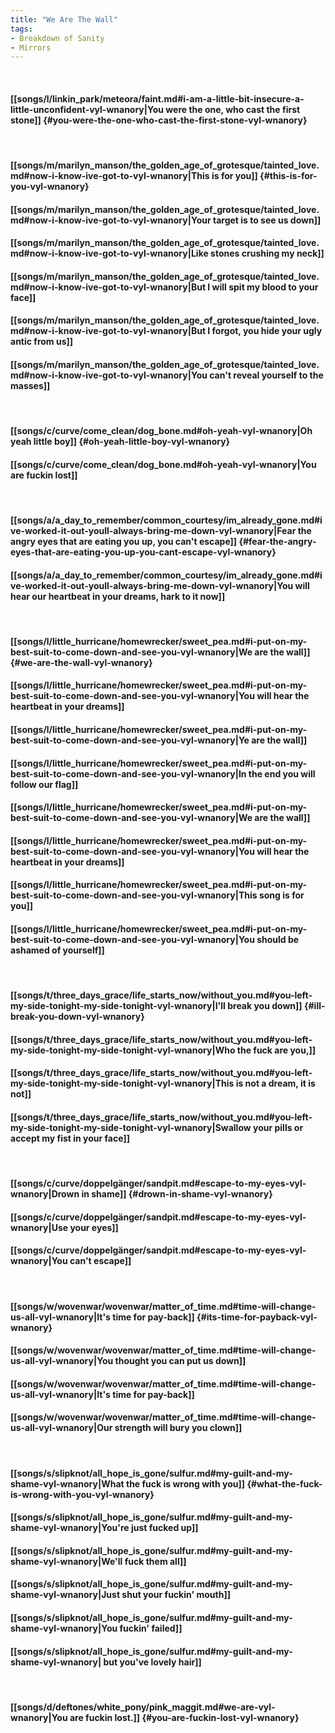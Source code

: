```yaml
---
title: "We Are The Wall"
tags:
- Breakdown of Sanity
- Mirrors
---
```

&nbsp;
#### [[songs/l/linkin_park/meteora/faint.md#i-am-a-little-bit-insecure-a-little-unconfident-vyl-wnanory|You were the one, who cast the first stone]] {#you-were-the-one-who-cast-the-first-stone-vyl-wnanory}
&nbsp;
#### [[songs/m/marilyn_manson/the_golden_age_of_grotesque/tainted_love.md#now-i-know-ive-got-to-vyl-wnanory|This is for you]] {#this-is-for-you-vyl-wnanory}
#### [[songs/m/marilyn_manson/the_golden_age_of_grotesque/tainted_love.md#now-i-know-ive-got-to-vyl-wnanory|Your target is to see us down]]
#### [[songs/m/marilyn_manson/the_golden_age_of_grotesque/tainted_love.md#now-i-know-ive-got-to-vyl-wnanory|Like stones crushing my neck]]
#### [[songs/m/marilyn_manson/the_golden_age_of_grotesque/tainted_love.md#now-i-know-ive-got-to-vyl-wnanory|But I will spit my blood to your face]]
#### [[songs/m/marilyn_manson/the_golden_age_of_grotesque/tainted_love.md#now-i-know-ive-got-to-vyl-wnanory|But I forgot, you hide your ugly antic from us]]
#### [[songs/m/marilyn_manson/the_golden_age_of_grotesque/tainted_love.md#now-i-know-ive-got-to-vyl-wnanory|You can't reveal yourself to the masses]]
&nbsp;
#### [[songs/c/curve/come_clean/dog_bone.md#oh-yeah-vyl-wnanory|Oh yeah little boy]] {#oh-yeah-little-boy-vyl-wnanory}
#### [[songs/c/curve/come_clean/dog_bone.md#oh-yeah-vyl-wnanory|You are fuckin lost]]
&nbsp;
#### [[songs/a/a_day_to_remember/common_courtesy/im_already_gone.md#ive-worked-it-out-youll-always-bring-me-down-vyl-wnanory|Fear the angry eyes that are eating you up, you can't escape]] {#fear-the-angry-eyes-that-are-eating-you-up-you-cant-escape-vyl-wnanory}
#### [[songs/a/a_day_to_remember/common_courtesy/im_already_gone.md#ive-worked-it-out-youll-always-bring-me-down-vyl-wnanory|You will hear our heartbeat in your dreams, hark to it now]]
&nbsp;
#### [[songs/l/little_hurricane/homewrecker/sweet_pea.md#i-put-on-my-best-suit-to-come-down-and-see-you-vyl-wnanory|We are the wall]] {#we-are-the-wall-vyl-wnanory}
#### [[songs/l/little_hurricane/homewrecker/sweet_pea.md#i-put-on-my-best-suit-to-come-down-and-see-you-vyl-wnanory|You will hear the heartbeat in your dreams]]
#### [[songs/l/little_hurricane/homewrecker/sweet_pea.md#i-put-on-my-best-suit-to-come-down-and-see-you-vyl-wnanory|Ye are the wall]]
#### [[songs/l/little_hurricane/homewrecker/sweet_pea.md#i-put-on-my-best-suit-to-come-down-and-see-you-vyl-wnanory|In the end you will follow our flag]]
#### [[songs/l/little_hurricane/homewrecker/sweet_pea.md#i-put-on-my-best-suit-to-come-down-and-see-you-vyl-wnanory|We are the wall]]
#### [[songs/l/little_hurricane/homewrecker/sweet_pea.md#i-put-on-my-best-suit-to-come-down-and-see-you-vyl-wnanory|You will hear the heartbeat in your dreams]]
#### [[songs/l/little_hurricane/homewrecker/sweet_pea.md#i-put-on-my-best-suit-to-come-down-and-see-you-vyl-wnanory|This song is for you]]
#### [[songs/l/little_hurricane/homewrecker/sweet_pea.md#i-put-on-my-best-suit-to-come-down-and-see-you-vyl-wnanory|You should be ashamed of yourself]]
&nbsp;
#### [[songs/t/three_days_grace/life_starts_now/without_you.md#you-left-my-side-tonight-my-side-tonight-vyl-wnanory|I'll break you down]] {#ill-break-you-down-vyl-wnanory}
#### [[songs/t/three_days_grace/life_starts_now/without_you.md#you-left-my-side-tonight-my-side-tonight-vyl-wnanory|Who the fuck are you,]]
#### [[songs/t/three_days_grace/life_starts_now/without_you.md#you-left-my-side-tonight-my-side-tonight-vyl-wnanory|This is not a dream, it is not]]
#### [[songs/t/three_days_grace/life_starts_now/without_you.md#you-left-my-side-tonight-my-side-tonight-vyl-wnanory|Swallow your pills or accept my fist in your face]]
&nbsp;
#### [[songs/c/curve/doppelgänger/sandpit.md#escape-to-my-eyes-vyl-wnanory|Drown in shame]] {#drown-in-shame-vyl-wnanory}
#### [[songs/c/curve/doppelgänger/sandpit.md#escape-to-my-eyes-vyl-wnanory|Use your eyes]]
#### [[songs/c/curve/doppelgänger/sandpit.md#escape-to-my-eyes-vyl-wnanory|You can't escape]]
&nbsp;
#### [[songs/w/wovenwar/wovenwar/matter_of_time.md#time-will-change-us-all-vyl-wnanory|It's time for pay-back]] {#its-time-for-payback-vyl-wnanory}
#### [[songs/w/wovenwar/wovenwar/matter_of_time.md#time-will-change-us-all-vyl-wnanory|You thought you can put us down]]
#### [[songs/w/wovenwar/wovenwar/matter_of_time.md#time-will-change-us-all-vyl-wnanory|It's time for pay-back]]
#### [[songs/w/wovenwar/wovenwar/matter_of_time.md#time-will-change-us-all-vyl-wnanory|Our strength will bury you clown]]
&nbsp;
#### [[songs/s/slipknot/all_hope_is_gone/sulfur.md#my-guilt-and-my-shame-vyl-wnanory|What the fuck is wrong with you]] {#what-the-fuck-is-wrong-with-you-vyl-wnanory}
#### [[songs/s/slipknot/all_hope_is_gone/sulfur.md#my-guilt-and-my-shame-vyl-wnanory|You're just fucked up]]
#### [[songs/s/slipknot/all_hope_is_gone/sulfur.md#my-guilt-and-my-shame-vyl-wnanory|We'll fuck them all]]
#### [[songs/s/slipknot/all_hope_is_gone/sulfur.md#my-guilt-and-my-shame-vyl-wnanory|Just shut your fuckin' mouth]]
#### [[songs/s/slipknot/all_hope_is_gone/sulfur.md#my-guilt-and-my-shame-vyl-wnanory|You fuckin' failed]]
#### [[songs/s/slipknot/all_hope_is_gone/sulfur.md#my-guilt-and-my-shame-vyl-wnanory| but you've lovely hair]]
&nbsp;
#### [[songs/d/deftones/white_pony/pink_maggit.md#we-are-vyl-wnanory|You are fuckin lost.]] {#you-are-fuckin-lost-vyl-wnanory}
